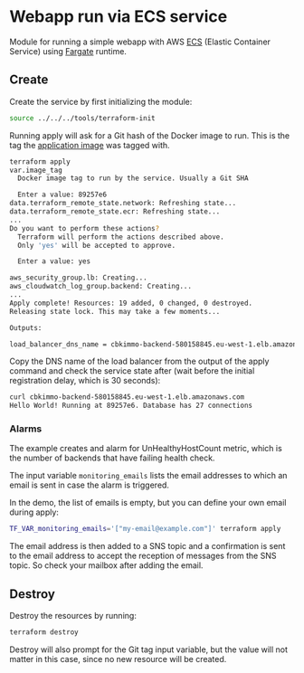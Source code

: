 # Webapp run via ECS service

Module for running a simple webapp with AWS [ECS](https://docs.aws.amazon.com/AmazonECS/latest/developerguide/Welcome.html) (Elastic Container Service) using [Fargate](https://docs.aws.amazon.com/AmazonECS/latest/developerguide/AWS_Fargate.html) runtime.

## Create

Create the service by first initializing the module:

```bash
source ../../../tools/terraform-init
```

Running apply will ask for a Git hash of the Docker image to run. This is the tag the [application image](../../application) was tagged with.

```bash
terraform apply
var.image_tag
  Docker image tag to run by the service. Usually a Git SHA

  Enter a value: 89257e6
data.terraform_remote_state.network: Refreshing state...
data.terraform_remote_state.ecr: Refreshing state...
...
Do you want to perform these actions?
  Terraform will perform the actions described above.
  Only 'yes' will be accepted to approve.

  Enter a value: yes

aws_security_group.lb: Creating...
aws_cloudwatch_log_group.backend: Creating...
...
Apply complete! Resources: 19 added, 0 changed, 0 destroyed.
Releasing state lock. This may take a few moments...

Outputs:

load_balancer_dns_name = cbkimmo-backend-580158845.eu-west-1.elb.amazonaws.com
```

Copy the DNS name of the load balancer from the output of the apply command and check the service state after (wait before the initial registration delay, which is 30 seconds):

```bash
curl cbkimmo-backend-580158845.eu-west-1.elb.amazonaws.com
Hello World! Running at 89257e6. Database has 27 connections
```

### Alarms

The example creates and alarm for UnHealthyHostCount metric, which is the number of backends that have failing health check.

The input variable `monitoring_emails` lists the email addresses to which an email is sent in case the alarm is triggered.

In the demo, the list of emails is empty, but you can define your own email during apply:

```bash
TF_VAR_monitoring_emails='["my-email@example.com"]' terraform apply
```

The email address is then added to a SNS topic and a confirmation is sent to the email address to accept the reception of messages from the SNS topic. So check your mailbox after adding the email.

## Destroy

Destroy the resources by running:

```bash
terraform destroy
```

Destroy will also prompt for the Git tag input variable, but the value will not matter in this case, since no new resource will be created.
